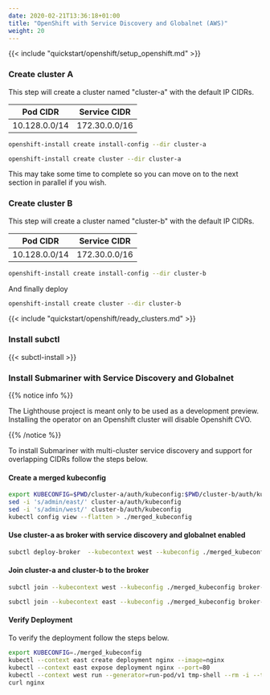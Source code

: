 ```yaml
---
date: 2020-02-21T13:36:18+01:00
title: "OpenShift with Service Discovery and Globalnet (AWS)"
weight: 20
---
```


{{< include "quickstart/openshift/setup_openshift.md" >}}

### Create cluster A

This step will create a cluster named "cluster-a" with the default IP CIDRs.

| Pod CIDR     | Service CIDR |
|--------------|--------------|
|10.128.0.0/14 |172.30.0.0/16 |


```bash
openshift-install create install-config --dir cluster-a
```

```bash
openshift-install create cluster --dir cluster-a
```

This may take some time to complete so you can move on to the next section in parallel if you wish.

### Create cluster B

This step will create a cluster named "cluster-b" with the default IP CIDRs.

| Pod CIDR     | Service CIDR |
|--------------|--------------|
|10.128.0.0/14 |172.30.0.0/16 |


```bash
openshift-install create install-config --dir cluster-b
```

And finally deploy

```bash
openshift-install create cluster --dir cluster-b
```

{{< include "quickstart/openshift/ready_clusters.md" >}}

### Install subctl

{{< subctl-install >}}

### Install Submariner with Service Discovery and Globalnet

{{% notice info %}}

The Lighthouse project is meant only to be used as a development preview. Installing the operator on an Openshift cluster will disable Openshift CVO.

{{% /notice %}}

To install Submariner with multi-cluster service discovery and support for overlapping CIDRs follow the steps below.

#### Create a merged kubeconfig

```bash
export KUBECONFIG=$PWD/cluster-a/auth/kubeconfig:$PWD/cluster-b/auth/kubeconfig
sed -i 's/admin/east/' cluster-a/auth/kubeconfig
sed -i 's/admin/west/' cluster-b/auth/kubeconfig
kubectl config view --flatten > ./merged_kubeconfig
```
#### Use cluster-a as broker with service discovery and globalnet enabled

```bash
subctl deploy-broker  --kubecontext west --kubeconfig ./merged_kubeconfig --service-discovery --globalnet
```

#### Join cluster-a and cluster-b to the broker

```bash
subctl join --kubecontext west --kubeconfig ./merged_kubeconfig broker-info.subm --clusterid west --broker-cluster-context west
```

```bash
subctl join --kubecontext east --kubeconfig ./merged_kubeconfig broker-info.subm --clusterid east --broker-cluster-context west
```

####  Verify Deployment
To verify the deployment follow the steps below.

```bash
export KUBECONFIG=./merged_kubeconfig
kubectl --context east create deployment nginx --image=nginx
kubectl --context east expose deployment nginx --port=80
kubectl --context west run --generator=run-pod/v1 tmp-shell --rm -i --tty --image nicolaka/netshoot -- /bin/bash
curl nginx
```
